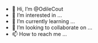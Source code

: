 - 👋 Hi, I’m @OdileCout
- 👀 I’m interested in ...
- 🌱 I’m currently learning ...
- 💞️ I’m looking to collaborate on ...
- 📫 How to reach me ...

<!---
OdileCout/OdileCout is a ✨ special ✨ repository because its `README.md` (this file) appears on your GitHub profile.
You can click the Preview link to take a look at your changes.
--->
